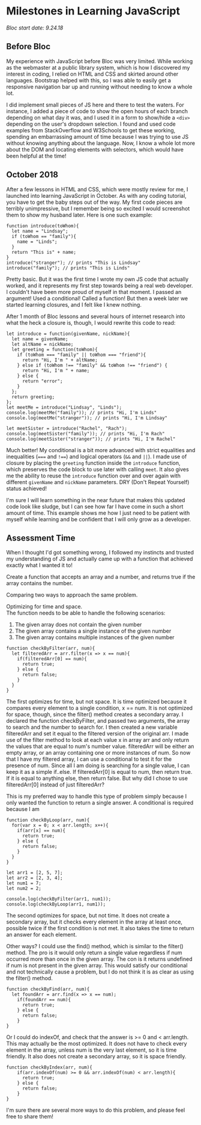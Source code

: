 # Milestones in Learning JavaScript
*Bloc start date: 9.24.18*

## Before Bloc

My experience with JavaScript before Bloc was very limited. While working as the webmaster at a public library system, which is how I discovered my interest in coding, I relied on HTML and CSS and skirted around other languages. Bootstrap helped with this, so I was able to easily get a responsive navigation bar up and running without needing to know a whole lot.

I did implement small pieces of JS here and there to test the waters. For instance, I added a piece of code to show the open hours of each branch depending on what day it was, and I used it in a form to show/hide a `<div>` depending on the user's dropdown selection. I found and used code examples from StackOverflow and W3Schools to get these working, spending an embarrassing amount of time because I was trying to use JS without knowing anything about the language. Now, I know a whole lot more about the DOM and locating elements with selectors, which would have been helpful at the time!

## October 2018

After a few lessons in HTML and CSS, which were mostly review for me, I launched into learning JavaScript in October. As with any coding tutorial, you have to get the baby steps out of the way. My first code pieces are terribly unimpressive, but I remember being so excited I would screenshot them to show my husband later. Here is one such example:

```
function introduce(toWhom){
  let name = "Lindsay";
  if (toWhom == "family"){
    name = "Linds";
  }
  return "This is" + name;
}
introduce("stranger"); // prints "This is Lindsay"
introduce("family"); // prints "This is Linds"
```

Pretty basic. But it was the first time I wrote my own JS code that actually worked, and it represents my first step towards being a real web developer. I couldn't have been more proud of myself in that moment. I passed an argument! Used a conditional! Called a function! But then a week later we started learning closures, and I felt like I knew nothing.

After 1 month of Bloc lessons and several hours of internet research into what the heck a closure is, though, I would rewrite this code to read:

```
let introduce = function(givenName, nickName){
  let name = givenName;
  let altName = nickName;
  let greeting = function(toWhom){
    if (toWhom === "family" || toWhom === "friend"){
      return "Hi, I'm " + altName;
    } else if (toWhom !== "family" && toWhom !== "friend") {
      return "Hi, I'm " + name;
    } else {
      return "error";
    }
  };
  return greeting;
};
let meetMe = introduce("Lindsay", "Linds");
console.log(meetMe("family")); // prints "Hi, I'm Linds"
console.log(meetMe("stranger")); // prints "Hi, I'm Lindsay"

let meetSister = introduce("Rachel", "Rach");
console.log(meetSister("family")); // prints "Hi, I'm Rach"
console.log(meetSister("stranger")); // prints "Hi, I'm Rachel"
```

Much better! My conditional is a bit more advanced with strict equalities and inequalities (`===` and `!==`) and logical operators (`&&` and `||`). I made use of closure by placing the `greeting` function inside the `introduce` function, which preserves the code block to use later with calling `meet`. It also gives me the ability to reuse the `introduce` function over and over again with different `givenName` and `nickName` parameters. DRY (Don't Repeat Yourself) status achieved!

I'm sure I will learn something in the near future that makes this updated code look like sludge, but I can see how far I have come in such a short amount of time. This example shows me how I just need to be patient with myself while learning and be confident that I will only grow as a developer.

## Assessment Time

When I thought I'd got something wrong, I followed my instincts and trusted my understanding of JS and actually came up with a function that achieved exactly what I wanted it to!

Create a function that accepts an array and a number, and returns true if the array contains the number.

Comparing two ways to approach the same problem.

Optimizing for time and space.  
The function needs to be able to handle the following scenarios:
1. The given array does not contain the given number
2. The given array contains a single instance of the given number
3. The given array contains multiple instances of the given number

```
function checkByFilter(arr, num){
  let filteredArr = arr.filter(x => x == num){
    if(filteredArr[0] == num){
      return true;
    } else {
      return false;
    }
  }
}
```
The first optimizes for time, but not space. It is time optimized because it compares every element to a single condition, x == num. It is not optimized for space, though, since the filter() method creates a secondary array.
I declared the function checkByFilter, and passed two arguments, the array to search and the number to search for.
I then created a new variable filteredArr and set it equal to the filtered version of the original arr. I made use of the filter method to look at each value x in array arr and only return the values that are equal to num's number value. filteredArr will be either an empty array, or an array containing one or more instances of num.
So now that I have my filtered array, I can use a conditional to test it for the presence of num. Since all I am doing is searching for a single value, I can keep it as a simple if..else. If filteredArr[0] is equal to num, then return true. If it is equal to anything else, then return false.
But why did I chose to use filteredArr[0] instead of just filteredArr?

This is my preferred way to handle this type of problem simply because I only wanted the function to return a single answer. A conditional is required because I am  
```
function checkByLoop(arr, num){
  for(var x = 0; x < arr.length; x++){
    if(arr[x] == num){
      return true;
    } else {
      return false;
    }
  }
}

let arr1 = [2, 5, 7];
let arr2 = [2, 3, 4];
let num1 = 7;
let num2 = 2;

console.log(checkByFilter(arr1, num1));
console.log(checkByLoop(arr1, num1));
```
The second optimizes for space, but not time. It does not create a secondary array, but it checks every element in the array at least once, possible twice if the first condition is not met. It also takes the time to return an answer for each element.


Other ways? I could use the find() method, which is similar to the filter() method. The pro is it would only return a single value regardless if num occurred more than once in the given array. The con is it returns undefined if num is not present in the given array. This would satisfy our conditional and not technically cause a problem, but I do not think it is as clear as using the filter() method.

```
function checkByFind(arr, num){
  let foundArr = arr.find(x => x == num);
    if(foundArr == num){
      return true;
    } else {
      return false;
    }
}
```


Or I could do indexOf, and check that the answer is >= 0 and < arr.length. This may actually be the most optimized. It does not have to check every element in the array, unless num is the very last element, so it is time friendly. It also does not create a secondary array, so it is space friendly.

```
function checkByIndex(arr, num){
    if(arr.indexOf(num) >= 0 && arr.indexOf(num) < arr.length){
      return true;
    } else {
      return false;
    }
}
```

I'm sure there are several more ways to do this problem, and please feel free to share them! 
